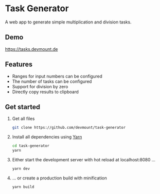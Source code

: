# Task Generator

A web app to generate simple multiplication and division tasks.

## Demo

<https://tasks.devmount.de>

## Features

- Ranges for input numbers can be configured
- The number of tasks can be configured
- Support for division by zero
- Directly copy results to clipboard

## Get started

1. Get all files

    ```bash
    git clone https://github.com/devmount/task-generator
    ```

2. Install all dependencies using [Yarn](https://yarnpkg.com)

    ```bash
    cd task-generator
    yarn
    ```

3. Either start the development server with hot reload at localhost:8080 ...

    ```bash
    yarn dev
    ```

4. ... or create a production build with minification

    ```bash
    yarn build
    ```
